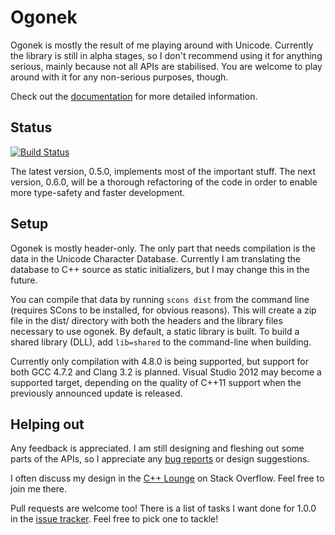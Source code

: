# Ogonek

Ogonek is mostly the result of me playing around with Unicode. Currently the
library is still in alpha stages, so I don't recommend using it for anything
serious, mainly because not all APIs are stabilised. You are welcome to play
around with it for any non-serious purposes, though.

Check out the [documentation] for more detailed information.

 [documentation]: http://flamingdangerzone.com/ogonek

## Status

[![Build Status](https://travis-ci.org/rmartinho/ogonek.png?branch=master)](https://travis-ci.org/rmartinho/ogonek)

The latest version, 0.5.0, implements most of the important stuff. The next
version, 0.6.0, will be a thorough refactoring of the code in order to enable
more type-safety and faster development.

## Setup

Ogonek is mostly header-only. The only part that needs compilation is the data
in the Unicode Character Database. Currently I am translating the database to
C++ source as static initializers, but I may change this in the future.

You can compile that data by running `scons dist` from the command line
(requires SCons to be installed, for obvious reasons). This will create a zip
file in the dist/ directory with both the headers and the library files
necessary to use ogonek. By default, a static library is built. To build a
shared library (DLL), add `lib=shared` to the command-line when building.

Currently only compilation with 4.8.0 is being supported, but support for both
GCC 4.7.2 and Clang 3.2 is planned. Visual Studio 2012 may become a supported
target, depending on the quality of C++11 support when the previously announced
update is released.

## Helping out

Any feedback is appreciated. I am still designing and fleshing out some parts of
the APIs, so I appreciate any [bug reports][issue tracker] or design suggestions.

I often discuss my design in the [C++ Lounge][lounge] on Stack Overflow. Feel
free to join me there.

Pull requests are welcome too! There is a list of tasks I want done for 1.0.0 in
the [issue tracker]. Feel free to pick one to tackle!

 [lounge]: http://chat.stackoverflow.com/rooms/10/loungec
 [issue tracker]: http://bugs.flamingdangerzone.com/youtrack/issues?q=project%3A+Ogonek

